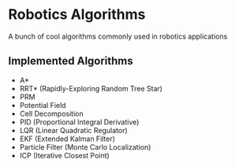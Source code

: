 # Robotics Algorithms
A bunch of cool algorithms commonly used in robotics applications
## Implemented Algorithms
- A*
- RRT* (Rapidly-Exploring Random Tree Star)
- PRM
- Potential Field
- Cell Decomposition
- PID (Proportional Integral Derivative)
- LQR (Linear Quadratic Regulator)
- EKF (Extended Kalman Filter)
- Particle Filter (Monte Carlo Localization)
- ICP (Iterative Closest Point)
